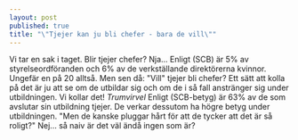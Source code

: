 ```yaml
---
layout: post
published: true
title: "\"Tjejer kan ju bli chefer - bara de vill\""
---
```



Vi tar en sak i taget. Blir tjejer chefer? Nja... Enligt (SCB) är 5% av styrelseordföranden och 6% av de verkställande direktörerna kvinnor. Ungefär en på 20 alltså. Men sen då: "Vill" tjejer bli chefer? Ett sätt att kolla på det är ju att se om de utbildar sig och om de i så fall anstränger sig under utbildningen. Vi kollar det! *Trumvirvel* Enligt (SCB-betyg) är 63% av de som avslutar sin utbildning tjejer. De verkar dessutom ha högre betyg under utbildningen. "Men de kanske pluggar hårt för att de tycker att det är så roligt?" Nej... så naiv är det väl ändå ingen som är?
